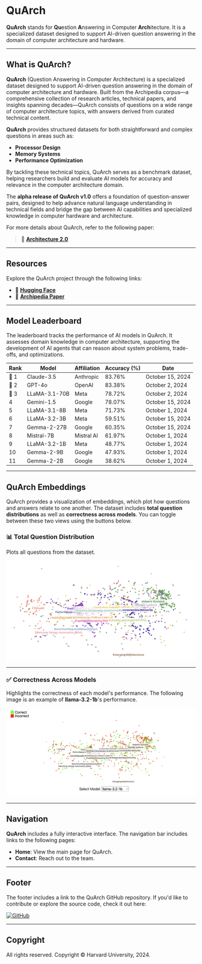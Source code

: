 # QuArch

**QuArch** stands for **Qu**estion **A**nswering in Computer **Arch**itecture. It is a specialized dataset designed to support AI-driven question answering in the domain of computer architecture and hardware.

---

## **What is QuArch?**
**QuArch** (Question Answering in Computer Architecture) is a specialized dataset designed to support AI-driven question answering in the domain of computer architecture and hardware. Built from the Archipedia corpus—a comprehensive collection of research articles, technical papers, and insights spanning decades—QuArch consists of questions on a wide range of computer architecture topics, with answers derived from curated technical content.

**QuArch** provides structured datasets for both straightforward and complex questions in areas such as:
- **Processor Design**
- **Memory Systems**
- **Performance Optimization**

By tackling these technical topics, QuArch serves as a benchmark dataset, helping researchers build and evaluate AI models for accuracy and relevance in the computer architecture domain.

The **alpha release of QuArch v1.0** offers a foundation of question-answer pairs, designed to help advance natural language understanding in technical fields and bridge the gap between AI capabilities and specialized knowledge in computer hardware and architecture.

For more details about QuArch, refer to the following paper:

> 📘 **[Architecture 2.0](https://www.sigarch.org/architecture-2-0-why-computer-architects-need-a-data-centric-ai-gymnasium/)**

---

## **Resources**
Explore the QuArch project through the following links:
- 🔗 **[Hugging Face](https://huggingface.co/Harvard-Edge)**
- 📄 **[Archipedia Paper](https://example.com/archipedia-paper)**

---

## **Model Leaderboard**
The leaderboard tracks the performance of AI models in QuArch. It assesses domain knowledge in computer architecture, supporting the development of AI agents that can reason about system problems, trade-offs, and optimizations.

| **Rank** | **Model**      | **Affiliation** | **Accuracy (%)** | **Date**         |
|---------|-----------------|-----------------|-------------------|-------------------|
| 🥇 1     | Claude-3.5     | Anthropic       | 83.76%            | October 15, 2024  |
| 🥈 2     | GPT-4o         | OpenAI          | 83.38%            | October 2, 2024   |
| 🥉 3     | LLaMA-3.1-70B  | Meta            | 78.72%            | October 2, 2024   |
| 4       | Gemini-1.5      | Google          | 78.07%            | October 15, 2024  |
| 5       | LLaMA-3.1-8B   | Meta            | 71.73%            | October 1, 2024   |
| 6       | LLaMA-3.2-3B   | Meta            | 59.51%            | October 15, 2024  |
| 7       | Gemma-2-27B    | Google          | 60.35%            | October 15, 2024  |
| 8       | Mistral-7B     | Mistral AI      | 61.97%            | October 1, 2024   |
| 9       | LLaMA-3.2-1B   | Meta            | 48.77%            | October 1, 2024   |
| 10      | Gemma-2-9B     | Google          | 47.93%            | October 1, 2024   |
| 11      | Gemma-2-2B     | Google          | 38.62%            | October 1, 2024   |

---

## **QuArch Embeddings**
QuArch provides a visualization of embeddings, which plot how questions and answers relate to one another. The dataset includes **total question distributions** as well as **correctness across models**. You can toggle between these two views using the buttons below.

### **📊 Total Question Distribution**
Plots all questions from the dataset.

![Total Question Distribution](images/total_distribution.png "Total Distribution of Embeddings")

---

### **✅ Correctness Across Models**
Highlights the correctness of each model's performance. The following image is an example of **llama-3.2-1b**'s performance.

![Correctness Across Models](images/correctness_distribution.png "Example of Correctness Distribution of Embeddings")


---

## **Navigation**
**QuArch** includes a fully interactive interface. The navigation bar includes links to the following pages:
- **Home**: View the main page for QuArch.
- **Contact**: Reach out to the team.

---

## **Footer**
The footer includes a link to the QuArch GitHub repository. If you'd like to contribute or explore the source code, check it out here:

[![GitHub](https://img.shields.io/badge/GitHub-QuArch-blue?logo=github)](https://github.com/harvard-edge/GenAI4HW)

---

## **Copyright**
All rights reserved. Copyright © Harvard University, 2024.
